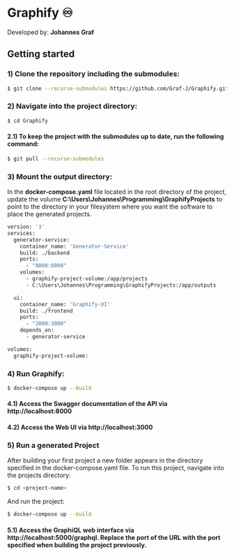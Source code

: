 # Graphify ♾️
Developed by: <b>Johannes Graf</b>

## Getting started
### 1) Clone the repository including the submodules:
```bash
$ git clone --recurse-submodules https://github.com/Graf-J/Graphify.git
```

### 2) Navigate into the project directory:
```bash
$ cd Graphify
```
#### 2.1) To keep the project with the submodules up to date, run the following command:
```bash
$ git pull --recurse-submodules
```

### 3) Mount the output directory:
In the <b>docker-compose.yaml</b> file located in the root directory of the project, update the volume <b>C:\Users\Johannes\Programming\GraphifyProjects</b> to point to the directory in your filesystem where you want the software to place the generated projects.

```dockerfile
version: '3'
services:
  generator-service:
    container_name: 'Generator-Service'
    build: ./backend
    ports:
      - "8000:8000"
    volumes:
      - graphify-project-volume:/app/projects
      - C:\Users\Johannes\Programming\GraphifyProjects:/app/outputs

  ui:
    container_name: 'Graphify-UI'
    build: ./frontend
    ports:
      - "3000:3000"
    depends_on:
      - generator-service

volumes:
  graphify-project-volume:
```

### 4) Run Graphify:
```bash
$ docker-compose up --build
```
#### 4.1) Access the Swagger documentation of the API via http://localhost:8000
#### 4.2) Access the Web UI via http://localhost:3000

### 5) Run a generated Project
After building your first project a new folder appears in the directory specified in the docker-compose.yaml file. To run this project, navigate into the projects directory:
```bash
$ cd <project-name>
```
And run the project:
```bash
$ docker-compose up --build
```
#### 5.1) Access the GraphiQL web interface via http://localhost:5000/graphql. Replace the port of the URL with the port specified when building the project previously.